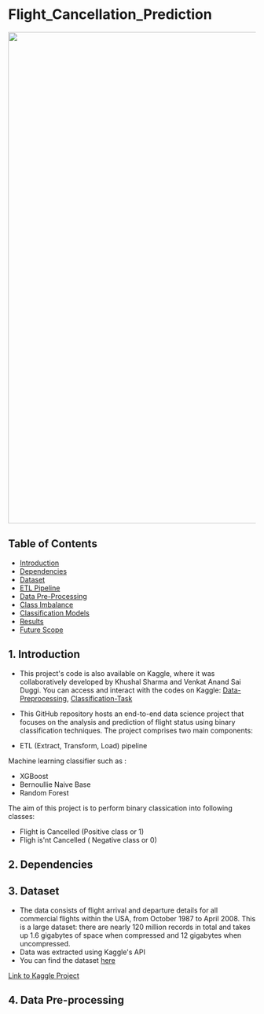 # Flight_Cancellation_Prediction

<div align="center">
  <img src="https://paulstravelnotes.com/wp-content/uploads/2022/01/a.jpg" width="1000">
</div>

## Table of Contents
- [Introduction](#introduction)
- [Dependencies](#dependencies)
- [Dataset](#dataset)
- [ETL Pipeline](#etl-pipeline)
- [Data Pre-Processing](#data-pre-processing)
- [Class Imbalance](#class-imbalance)
- [Classification Models](#classification-models)
- [Results](#results)
- [Future Scope](#future-scope)


## 1. Introduction
- This project's code is also available on Kaggle, where it was collaboratively developed by Khushal Sharma and Venkat Anand Sai Duggi. You can access and interact with the codes on Kaggle: <a href="https://www.kaggle.com/code/venkatanandsaid/airline-on-time-data-preprocessing">Data-Preprocessing</a>, <a href="https://www.kaggle.com/code/kms025/airline-on-time-classification">Classification-Task</a>


- This GitHub repository hosts an end-to-end data science project that focuses on the analysis and prediction of flight status using binary classification techniques. The project comprises two main components: 
- ETL (Extract, Transform, Load) pipeline

  
Machine learning classifier such as :
- XGBoost
- Bernoullie Naive Base
- Random Forest



The aim of this project is to perform binary classication into following classes:



- Flight is Cancelled (Positive class or 1)
- Fligh is'nt Cancelled ( Negative class or 0)


## 2. Dependencies




## 3. Dataset

- The data consists of flight arrival and departure details for all commercial flights within the USA, from October 1987 to April 2008. This is a large dataset: there are nearly 120 million records in total and takes up 1.6 gigabytes of space when compressed and 12 gigabytes when uncompressed.
- Data was extracted using Kaggle's API 
- You can find the dataset <a href="https://www.kaggle.com/datasets/ahmedelsayedrashad/airline-on-time-performance-data/code?datasetId=3670668&sortBy=dateRun&tab=profile">here</a>


[Link to Kaggle Project](https://www.kaggle.com/your-kaggle-username/your-project-name) 

## 4. Data Pre-processing


